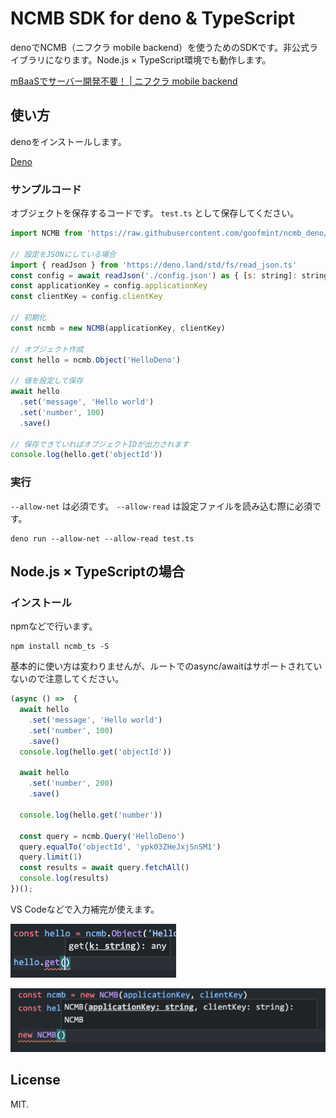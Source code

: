 # NCMB SDK for deno & TypeScript

denoでNCMB（ニフクラ mobile backend）を使うためのSDKです。非公式ライブラリになります。Node.js × TypeScript環境でも動作します。

[mBaaSでサーバー開発不要！ | ニフクラ mobile backend](https://mbaas.nifcloud.com/)

## 使い方

denoをインストールします。

[Deno](https://deno.land/)

### サンプルコード

オブジェクトを保存するコードです。 `test.ts` として保存してください。

```js
import NCMB from 'https://raw.githubusercontent.com/goofmint/ncmb_deno/master/ncmb.ts'

// 設定をJSONにしている場合
import { readJson } from 'https://deno.land/std/fs/read_json.ts'
const config = await readJson('./config.json') as { [s: string]: string }
const applicationKey = config.applicationKey
const clientKey = config.clientKey

// 初期化
const ncmb = new NCMB(applicationKey, clientKey)

// オブジェクト作成
const hello = ncmb.Object('HelloDeno')

// 値を設定して保存
await hello
  .set('message', 'Hello world')
  .set('number', 100)
  .save()

// 保存できていればオブジェクトIDが出力されます
console.log(hello.get('objectId'))
```

### 実行

`--allow-net` は必須です。 `--allow-read` は設定ファイルを読み込む際に必須です。

```
deno run --allow-net --allow-read test.ts
```

## Node.js × TypeScriptの場合

### インストール

npmなどで行います。

```
npm install ncmb_ts -S
```

基本的に使い方は変わりませんが、ルートでのasync/awaitはサポートされていないので注意してください。

```ts
(async () =>  {
  await hello
    .set('message', 'Hello world')
    .set('number', 100)
    .save()
  console.log(hello.get('objectId'))

  await hello
    .set('number', 200)
    .save()

  console.log(hello.get('number'))

  const query = ncmb.Query('HelloDeno')
  query.equalTo('objectId', 'ypk03ZHeJxjSnSM1')
  query.limit(1)
  const results = await query.fetchAll()
  console.log(results)
})();
```

VS Codeなどで入力補完が使えます。

![](images/type_suggest_1.png)

![](images/type_suggest_2.png)

## License

MIT.
